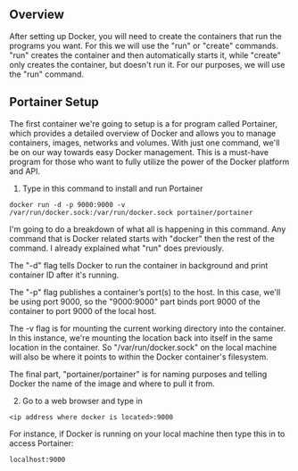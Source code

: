 ## Overview

After setting up Docker, you will need to create the containers that run the programs you want. For this we will use the "run" or "create" commands. "run" creates the container and then automatically starts it, while "create" only creates the container, but doesn't run it. For our purposes, we will use the "run" command.

## Portainer Setup

The first container we're going to setup is a for program called Portainer, which provides a detailed overview of Docker and allows you to manage containers, images, networks and volumes. With just one command, we'll be on our way towards easy Docker management. This is a must-have program for those who want to fully utilize the power of the Docker platform and API.

1. Type in this command to install and run Portainer

```
docker run -d -p 9000:9000 -v /var/run/docker.sock:/var/run/docker.sock portainer/portainer
```

I'm going to do a breakdown of what all is happening in this command. Any command that is Docker related starts with "docker" then the rest of the command. I already explained what "run" does previously. 

The "-d" flag tells Docker to run the container in background and print container ID after it's running. 

The "-p" flag publishes a container’s port(s) to the host. In this case, we'll be using port 9000, so the "9000:9000" part binds port 9000 of the container to port 9000 of the local host. 

The -v flag is for mounting the current working directory into the container. In this instance, we're mounting the location back into itself in the same location in the container. So "/var/run/docker.sock" on the local machine will also be where it points to within the Docker container's filesystem.

The final part, "portainer/portainer" is for naming purposes and telling Docker the name of the image and where to pull it from. 

2. Go to a web browser and type in 

```
<ip address where docker is located>:9000
```

For instance, if Docker is running on your local machine then type this in to access Portainer:

```
localhost:9000
```

